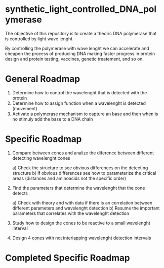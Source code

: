 # synthetic_light_controlled_DNA_polymerase
The objective of this repository is to create a theoric DNA polymerase that is controlled by light wave lenght.

By controlling the polymerase with wave lenght we can accelerate and cheapen the process of producing DNA making faster progress in protein design and protein testing, vaccines, genetic treatement, and so on.

# General Roadmap

1. Determine how to control the wavelenght that is detected with the protein
2. Determine how to assign function when a wavelenght is detected (movement)
3. Activate a polymerase mechanism to capture an base and then when is no stimuly add the base to a DNA chain

# Specific Roadmap
1. Compare between cones and analize the diference between different detecting wavelenght cones

	a) Check the structure to see obvious differences on the detecting structure
	b) If obvious differences see how to parameterize the critical areas (distances and aminoacids not the specific order)
2. Find the parameters that determine the wavelenght that the cone detects

	a) Check with theory and with data if there is an correlation between different parameters and wavelenght detection
	b) Resume the important parameters that correlates with the wavelenght detection
3. Study how to design the cones to be reactive to a small wavelenght interval
4. Design 4 cones with not interlapping wavelenght detection intervals

# Completed Specific Roadmap
